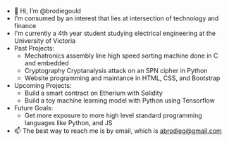 - 👋 Hi, I’m @brodiegould
- I’m consumed by an interest that lies at intersection of technology and finance
- I'm currently a 4th year student studying electrical engineering at the University of Victoria
- Past Projects:
  - Mechatronics assembly line high speed sorting machine done in C and embedded
  - Cryptography Cryptanalysis attack on an SPN cipher in Python
  - Website programming and maintance in HTML, CSS, and Bootstrap
- Upcoming Projects:
  - Build a smart contract on Etherium with Solidity
  - Build a toy machine learning model with Python using Tensorflow
- Future Goals: 
  - Get more exposure to more high level standard programming languages like Python, and JS 
- 📫 The best way to reach me is by email, which is abrodieg@gmail.com

